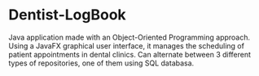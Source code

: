# Dentist-LogBook
Java application made with an Object-Oriented Programming approach. Using a JavaFX graphical user interface, it manages the scheduling of patient appointments in dental clinics. 
Can alternate between 3 different types of repositories, one of them using SQL databasa.
